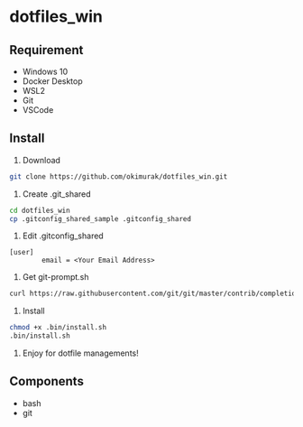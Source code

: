 # dotfiles_win

## Requirement

- Windows 10
- Docker Desktop
- WSL2
- Git
- VSCode

## Install

1. Download

```bash
git clone https://github.com/okimurak/dotfiles_win.git
```

1. Create .git_shared

```bash
cd dotfiles_win
cp .gitconfig_shared_sample .gitconfig_shared
```

1. Edit .gitconfig_shared

```text
[user]
        email = <Your Email Address>
```

1. Get git-prompt.sh

```bash
curl https://raw.githubusercontent.com/git/git/master/contrib/completion/git-prompt.sh > .git-prompt.sh
```

1. Install

```bash
chmod +x .bin/install.sh
.bin/install.sh
```

1. Enjoy for dotfile managements!

## Components

- bash
- git
